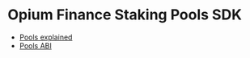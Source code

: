 # Opium Finance Staking Pools SDK

- [Pools explained](docs/explained/index.md)
- [Pools ABI](docs/abi/index.md)
